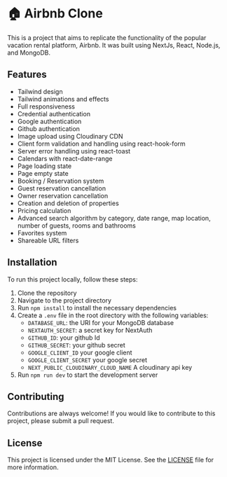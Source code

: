 # 🏠 Airbnb Clone

This is a project that aims to replicate the functionality of the popular vacation rental platform, Airbnb. It was built using NextJs, React, Node.js, and MongoDB.

## Features

- Tailwind design
- Tailwind animations and effects
- Full responsiveness
- Credential authentication
- Google authentication
- Github authentication
- Image upload using Cloudinary CDN
- Client form validation and handling using react-hook-form
- Server error handling using react-toast
- Calendars with react-date-range
- Page loading state
- Page empty state
- Booking / Reservation system
- Guest reservation cancellation
- Owner reservation cancellation
- Creation and deletion of properties
- Pricing calculation
- Advanced search algorithm by category, date range, map location, number of guests, rooms and bathrooms
- Favorites system
- Shareable URL filters

## Installation

To run this project locally, follow these steps:

1. Clone the repository
2. Navigate to the project directory
3. Run `npm install` to install the necessary dependencies
4. Create a `.env` file in the root directory with the following variables:
   - `DATABASE_URL`: the URI for your MongoDB database
   - `NEXTAUTH_SECRET`: a secret key for NextAuth
   - `GITHUB_ID`: your github Id
   - `GITHUB_SECRET`: your github secret
   - `GOOGLE_CLIENT_ID` your google client
   - `GOOGLE_CLIENT_SECRET` your google secret
   - `NEXT_PUBLIC_CLOUDINARY_CLOUD_NAME` A cloudinary api key
5. Run `npm run dev` to start the development server

## Contributing

Contributions are always welcome! If you would like to contribute to this project, please submit a pull request.

## License

This project is licensed under the MIT License. See the [LICENSE](https://github.com/mohamed-osama45987/Airbnb-Clone/blob/main/LICENSE) file for more information.
